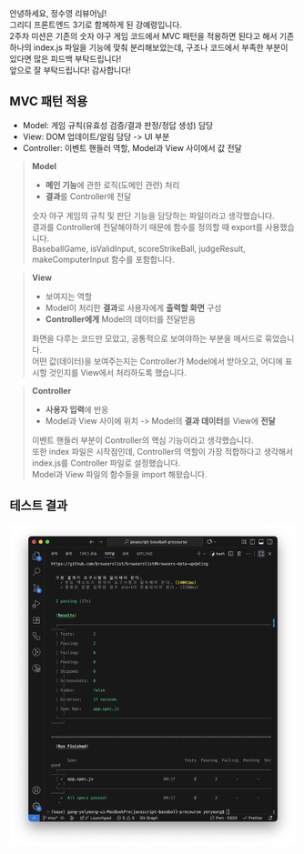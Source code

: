 안녕하세요, 정수영 리뷰어님!<br>
그리디 프론트엔드 3기로 함께하게 된 강예령입니다.<br>
2주차 미션은 기존의 숫자 야구 게임 코드에서 MVC 패턴을 적용하면 된다고 해서 기존 하나의 index.js 파일을 기능에 맞춰 분리해보았는데, 구조나 코드에서 부족한 부분이 있다면 많은 피드백 부탁드립니다!<br>
앞으로 잘 부탁드립니다! 감사합니다!

## MVC 패턴 적용

- Model: 게임 규칙(유효성 검증/결과 판정/정답 생성) 담당
- View: DOM 업데이트/알림 담당 -> UI 부분
- Controller: 이벤트 핸들러 역할, Model과 View 사이에서 값 전달

> **Model**
>
> - **메인 기능**에 관한 로직(도메인 관련) 처리
> - **결과**를 Controller에 전달
>
> 숫자 야구 게임의 규칙 및 판단 기능을 담당하는 파일이라고 생각했습니다.<br>
> 결과를 Controller에 전달해야하기 때문에 함수를 정의할 때 export를 사용했습니다.<br>
> BaseballGame, isValidInput, scoreStrikeBall, judgeResult, makeComputerInput 함수를 포함합니다.

> **View**
>
> - 보여지는 역할
> - Model이 처리한 **결과**로 사용자에게 **출력할 화면** 구성
> - **Controller에게** Model의 데이터를 전달받음
>
> 화면을 다루는 코드만 모았고, 공통적으로 보여야하는 부분을 메서드로 묶었습니다.<br>
> 어떤 값(데이터)을 보여주는지는 Controller가 Model에서 받아오고, 어디에 표시할 것인지를 View에서 처리하도록 했습니다.

> **Controller**
>
> - **사용자 입력**에 반응
> - Model과 View 사이에 위치 -> Model의 **결과 데이터**를 View에 **전달**
>
> 이벤트 핸들러 부분이 Controller의 핵심 기능이라고 생각했습니다.<br>
> 또한 index 파일은 시작점인데, Controller의 역할이 가장 적합하다고 생각해서 index.js를 Controller 파일로 설정했습니다.<br>
> Model과 View 파일의 함수들을 import 해왔습니다.

## 테스트 결과

![alt text](image.png)